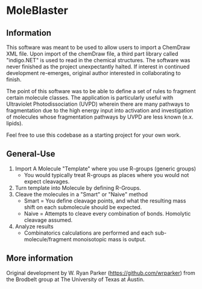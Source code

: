 # MoleBlaster

## Information
This software was meant to be used to allow users to import a ChemDraw XML file.  Upon import of the chemDraw file, a third part library called "indigo.NET" is used to read in the chemical structures.  The software was never finished as the project unexpectantly halted.  If interest in continued development re-emerges, original author interested in collaborating to finish.

The point of this software was to be able to define a set of rules to fragment certain molecule classes.  The application is particularly useful with Ultraviolet Photodissociation (UVPD) wherein there are many pathways to fragmentation due to the high energy input into activation and investigation of molecules whose fragmentation pathways by UVPD are less known (e.x. lipids). 

Feel free to use this codebase as a starting project for your own work.

## General-Use
1. Import A Molecule "Template" where you use R-groups (generic groups)
   * You would typically treat R-groups as places where you would not expect cleavages.  
2. Turn template into Molecule by defining R-Groups.
3. Cleave the molecules in a "Smart" or "Naive" method
    * Smart = You define cleavage points, and what the resulting mass shift on each submolecule should be expected.
    * Naive = Attempts to cleave every combination of bonds.  Homolytic cleavage assumed.
4. Analyze results
    * Combinatorics calculations are performed and each sub-molecule/fragment monoisotopic mass is output.


## More information
Original development by W. Ryan Parker (https://github.com/wrparker) from the Brodbelt group at The University of Texas at Austin.

